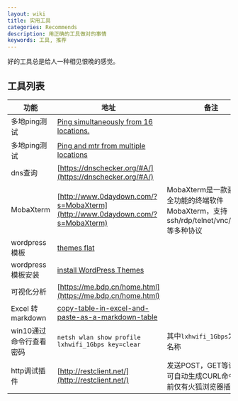 ```yaml
---
layout: wiki
title: 实用工具
categories: Recommends
description: 用正确的工具做对的事情
keywords: 工具, 推荐
---
```


好的工具总是给人一种相见恨晚的感觉。

## 工具列表

| 功能                                 | 地址        |  备注 |
|--------------------------------------|----------------| ---------------- |
| 多地ping测试                          | [Ping simultaneously from 16 locations.](https://tools.keycdn.com/ping) |         |
| 多地ping测试                          | [Ping and mtr from multiple locations](https://ping.pe/) |           |
| dns查询                              | [https://dnschecker.org/#A/](https://dnschecker.org/#A/)  |           |
| MobaXterm                              | [http://www.0daydown.com/?s=MobaXterm](http://www.0daydown.com/?s=MobaXterm)  | MobaXterm是一款豪华、全功能的终端软件MobaXterm，支持ssh/rdp/telnet/vnc/ftp/sftp 等多种协议 |
| wordpress模板                              | [themes flat ](https://themeisle.com/themes/flat/)  |           |
| wordpress模板安装                          |  [install WordPress Themes](https://docs.themeisle.com/article/4-how-to-install-wordpress-themes) |           |
| 可视化分析                              | [https://me.bdp.cn/home.html](https://me.bdp.cn/home.html)  |           |
| Excel 转 markdown                       | [copy-table-in-excel-and-paste-as-a-markdown-table](https://thisdavej.com/copy-table-in-excel-and-paste-as-a-markdown-table/)  |           |
| win10通过命令行查看密码                       | `netsh wlan show profile lxhwifi_1Gbps key=clear`  |   其中`lxhwifi_1Gbps`为WiFi名称 |
| http调试插件                       | [http://restclient.net/](http://restclient.net/)  |   发送POST，GET等请求，可自动生成CURL命令，目前仅有火狐浏览器插件 |
